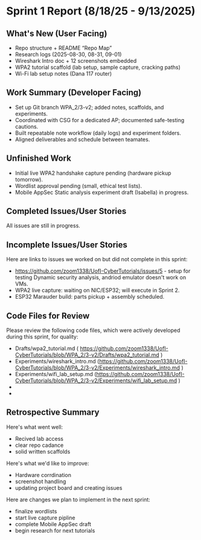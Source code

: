 # Sprint 1 Report (8/18/25 - 9/13/2025)

## What's New (User Facing)
* Repo structure + README “Repo Map”
* Research logs (2025-08-30, 08-31, 09-01)
* Wireshark Intro doc + 12 screenshots embedded
* WPA2 tutorial scaffold (lab setup, sample capture, cracking paths)
* Wi-Fi lab setup notes (Dana 117 router)

## Work Summary (Developer Facing)
* Set up Git branch WPA_2/3-v2; added notes, scaffolds, and experiments.
* Coordinated with CSG for a dedicated AP; documented safe-testing cautions.
* Built repeatable note workflow (daily logs) and experiment folders.
* Aligned deliverables and schedule between teamates.

## Unfinished Work
* Initial live WPA2 handshake capture pending (hardware pickup tomorrow).
* Wordlist approval pending (small, ethical test lists).
* Mobile AppSec Static analysis experiment draft (Isabella) in progress.


## Completed Issues/User Stories
All issues are still in progress.
 
 ## Incomplete Issues/User Stories
 Here are links to issues we worked on but did not complete in this sprint:
 
* https://github.com/zoom1338/UofI-CyberTutorials/issues/5  - setup for testing Dynamic security analysis, andriod emulator doesn't work on VMs.
* WPA2 live capture: waiting on NIC/ESP32; will execute in Sprint 2.
* ESP32 Marauder build: parts pickup + assembly scheduled.
 

## Code Files for Review
Please review the following code files, which were actively developed during this sprint, for quality:
   * Drafts/wpa2_tutorial.md ( https://github.com/zoom1338/UofI-CyberTutorials/blob/WPA_2/3-v2/Drafts/wpa2_tutorial.md )
   * Experiments/wireshark_intro.md (https://github.com/zoom1338/UofI-CyberTutorials/blob/WPA_2/3-v2/Experiments/wireshark_intro.md )
   * Experiments/wifi_lab_setup.md (https://github.com/zoom1338/UofI-CyberTutorials/blob/WPA_2/3-v2/Experiments/wifi_lab_setup.md )
   * 
   * 
 
## Retrospective Summary
Here's what went well:
  * Recived lab access
  * clear repo cadance
  * solid written scaffolds
 
Here's what we'd like to improve:
   * Hardware corrdination
   * screenshot handling
   * updating project board and creating issues
  
Here are changes we plan to implement in the next sprint:
   * finalize wordlists
   * start live capture pipline
   * complete Mobile AppSec draft
   * begin research for next tutorials


